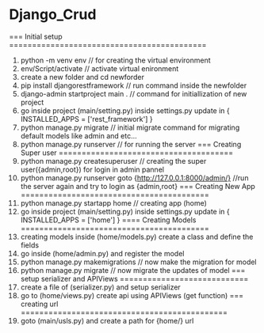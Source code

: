 # Django_Crud

=== Initial setup ===========================================
1. python -m venv env       // for creating the virtual environment
2. env/Script/activate     // activate virtual enironment
3. create a new folder and cd newforder 
4. pip install djangorestframework     // run command inside the newfolder
5. django-admin startproject main .   // command for initiallization of new project
6. go inside project (main/setting.py) inside settings.py update in  { INSTALLED_APPS = ['rest_framework'] }
7. python manage.py migrate         // initial migrate command for migrating default models like admin and etc...
8. python manage.py runserver       // for running the server
=== Creating Super user ======================================
9. python manage.py createsuperuser // creating the super user({admin,root}) for login in admin pannel
10. python manage.py runserver goto {http://127.0.0.1:8000/admin/} //run the server again and try to login as {admin,root}
=== Creating New App =========================================
11. python manage.py startapp home  // creating app (home)
12. go inside project (main/setting.py) inside settings.py update in  { INSTALLED_APPS = ['home'] }
==== Creating Models =========================================
13. creating models inside (home/models.py) create a class and define the fields
14. go inside (home/admin.py) and register the model 
15. python manage.py makemigrations  // now make the migration for model
16. python manage.py migrate  // now migrate the updates of model 
=== setup serializer and APIViews ============================
17. create a file of (serializer.py) and setup serializer
18. go to (home/views.py) create api using APIViews (get function)
=== creating url =============================================
19. goto (main/usls.py) and create a path for {home/} url



